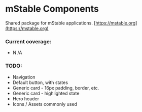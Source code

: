 # mStable Components

Shared package for mStable applications. [https://mstable.org](https://mstable.org)

### Current coverage:
 - N /A 

### TODO: 
 - Navigation
 - Default button, with states
 - Generic card - 16px padding, border, etc.
 - Generic card - highlighted state
 - Hero header
 - Icons / Assets commonly used

